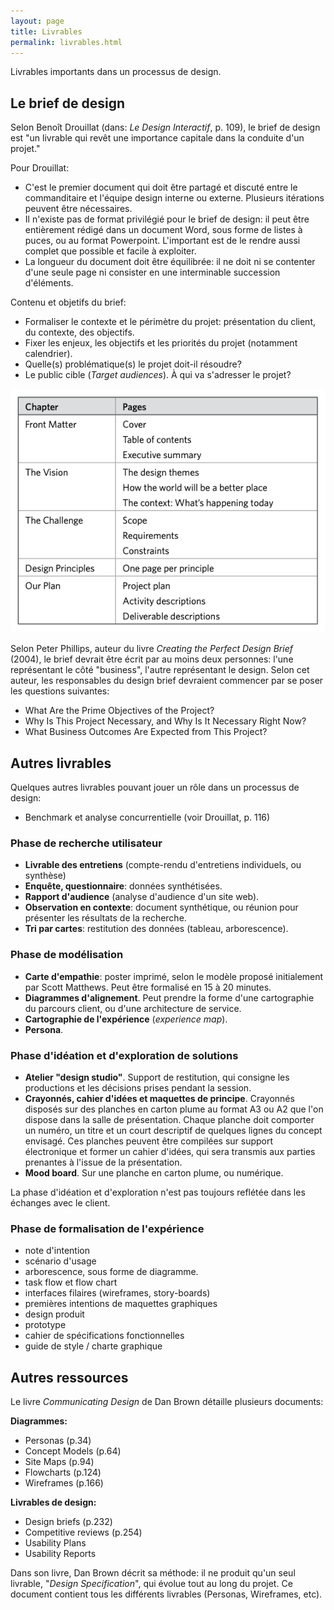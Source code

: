 ```yaml
---
layout: page
title: Livrables
permalink: livrables.html
---
```


Livrables importants dans un processus de design.

## Le brief de design

Selon Benoît Drouillat (dans: *Le Design Interactif*, p. 109), le brief de design est "un livrable qui revêt une importance capitale dans la conduite d'un projet."

Pour Drouillat:

- C'est le premier document qui doit être partagé et discuté entre le commanditaire et l'équipe design interne ou externe. Plusieurs itérations peuvent être nécessaires.
- Il n'existe pas de format privilégié pour le brief de design: il peut être entièrement rédigé dans un document Word, sous forme de listes à puces, ou au format Powerpoint. L'important est de le rendre aussi complet que possible et facile à exploiter. 
- La longueur du document doit être équilibrée: il ne doit ni se contenter d'une seule page ni consister en une interminable succession d'éléments.

Contenu et objetifs du brief:

- Formaliser le contexte et le périmètre du projet: présentation du client, du contexte, des objectifs.
- Fixer les enjeux, les objectifs et les priorités du projet (notamment calendrier).
- Quelle(s) problématique(s) le projet doit-il résoudre?
- Le public cible (*Target audiences*). À qui va s'adresser le projet?

![Structure de brief selon Dan Brown](img/dan-brown-structure-design-brief.png)

Selon Peter Phillips, auteur du livre *Creating the Perfect Design Brief* (2004), le brief devrait être écrit par au moins deux personnes: l'une représentant le côté "business", l'autre représentant le design. Selon cet auteur, les responsables du design brief devraient commencer par se poser les questions suivantes:

- What Are the Prime Objectives of the Project?
- Why Is This Project Necessary, and Why Is It Necessary Right Now?
- What Business Outcomes Are Expected from This Project?

## Autres livrables

Quelques autres livrables pouvant jouer un rôle dans un processus de design:

- Benchmark et analyse concurrentielle (voir Drouillat, p. 116)

### Phase de recherche utilisateur

- **Livrable des entretiens** (compte-rendu d'entretiens individuels, ou synthèse)
- **Enquête, questionnaire**: données synthétisées.
- **Rapport d'audience** (analyse d'audience d'un site web).
- **Observation en contexte**: document synthétique, ou réunion pour présenter les résultats de la recherche.
- **Tri par cartes**: restitution des données (tableau, arborescence).

### Phase de modélisation

- **Carte d'empathie**: poster imprimé, selon le modèle proposé initialement par Scott Matthews. Peut être formalisé en 15 à 20 minutes.
- **Diagrammes d'alignement**. Peut prendre la forme d'une cartographie du parcours client, ou d'une architecture de service.
- **Cartographie de l'expérience** (*experience map*).
- **Persona**.

### Phase d'idéation et d'exploration de solutions

- **Atelier "design studio"**. Support de restitution, qui consigne les productions et les décisions prises pendant la session.
- **Crayonnés, cahier d'idées et maquettes de principe**. Crayonnés disposés sur des planches en carton plume au format A3 ou A2 que l'on dispose dans la salle de présentation. Chaque planche doit comporter un numéro, un titre et un court descriptif de quelques lignes du concept envisagé. Ces planches peuvent être compilées sur support électronique et former un cahier d'idées, qui sera transmis aux parties prenantes à l'issue de la présentation.
- **Mood board**. Sur une planche en carton plume, ou numérique.

La phase d'idéation et d'exploration n'est pas toujours reflétée dans les échanges avec le client.

### Phase de formalisation de l'expérience

- note d'intention
- scénario d'usage
- arborescence, sous forme de diagramme.
- task flow et flow chart
- interfaces filaires (wireframes, story-boards)
- premières intentions de maquettes graphiques
- design produit
- prototype
- cahier de spécifications fonctionnelles
- guide de style / charte graphique

## Autres ressources

Le livre *Communicating Design* de Dan Brown détaille plusieurs documents:

**Diagrammes:**

- Personas (p.34)
- Concept Models (p.64)
- Site Maps (p.94)
- Flowcharts (p.124)
- Wireframes (p.166)

**Livrables de design:**

- Design briefs (p.232)
- Competitive reviews (p.254)
- Usability Plans
- Usability Reports

Dans son livre, Dan Brown décrit sa méthode: il ne produit qu'un seul livrable, "*Design Specification*", qui évolue tout au long du projet. Ce document contient tous les différents livrables (Personas, Wireframes, etc).

